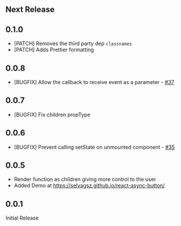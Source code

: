 ## Next Release

## 0.1.0
- [PATCH] Removes the third party dep `classnames`
- [PATCH] Adds Prettier formatting

## 0.0.8
- [BUGFIX] Allow the callback to receive event as a parameter - [#37](https://github.com/selvagsz/react-async-button/pull/37)

## 0.0.7
- [BUGFIX] Fix children propType

## 0.0.6
- [BUGFIX] Prevent calling setState on unmounted component - [#35](https://github.com/selvagsz/react-async-button/pull/35)

## 0.0.5

- Render function as children giving more control to the user
- Added Demo at https://selvagsz.github.io/react-async-button/


## 0.0.1

Initial Release
